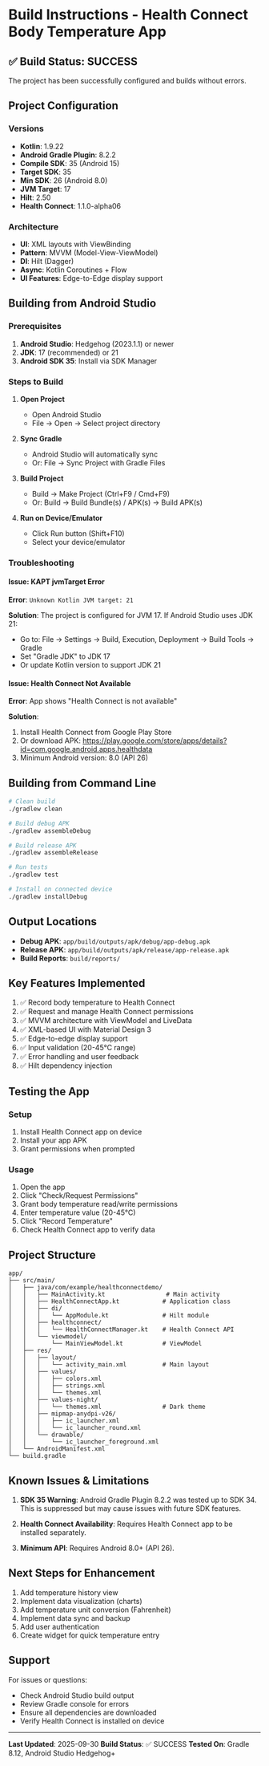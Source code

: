 # Build Instructions - Health Connect Body Temperature App

## ✅ Build Status: SUCCESS

The project has been successfully configured and builds without errors.

## Project Configuration

### Versions
- **Kotlin**: 1.9.22
- **Android Gradle Plugin**: 8.2.2
- **Compile SDK**: 35 (Android 15)
- **Target SDK**: 35
- **Min SDK**: 26 (Android 8.0)
- **JVM Target**: 17
- **Hilt**: 2.50
- **Health Connect**: 1.1.0-alpha06

### Architecture
- **UI**: XML layouts with ViewBinding
- **Pattern**: MVVM (Model-View-ViewModel)
- **DI**: Hilt (Dagger)
- **Async**: Kotlin Coroutines + Flow
- **UI Features**: Edge-to-Edge display support

## Building from Android Studio

### Prerequisites
1. **Android Studio**: Hedgehog (2023.1.1) or newer
2. **JDK**: 17 (recommended) or 21
3. **Android SDK 35**: Install via SDK Manager

### Steps to Build

1. **Open Project**
   - Open Android Studio
   - File → Open → Select project directory

2. **Sync Gradle**
   - Android Studio will automatically sync
   - Or: File → Sync Project with Gradle Files

3. **Build Project**
   - Build → Make Project (Ctrl+F9 / Cmd+F9)
   - Or: Build → Build Bundle(s) / APK(s) → Build APK(s)

4. **Run on Device/Emulator**
   - Click Run button (Shift+F10)
   - Select your device/emulator

### Troubleshooting

#### Issue: KAPT jvmTarget Error
**Error**: `Unknown Kotlin JVM target: 21`

**Solution**: The project is configured for JVM 17. If Android Studio uses JDK 21:
- Go to: File → Settings → Build, Execution, Deployment → Build Tools → Gradle
- Set "Gradle JDK" to JDK 17
- Or update Kotlin version to support JDK 21

#### Issue: Health Connect Not Available
**Error**: App shows "Health Connect is not available"

**Solution**:
1. Install Health Connect from Google Play Store
2. Or download APK: https://play.google.com/store/apps/details?id=com.google.android.apps.healthdata
3. Minimum Android version: 8.0 (API 26)

## Building from Command Line

```bash
# Clean build
./gradlew clean

# Build debug APK
./gradlew assembleDebug

# Build release APK
./gradlew assembleRelease

# Run tests
./gradlew test

# Install on connected device
./gradlew installDebug
```

## Output Locations

- **Debug APK**: `app/build/outputs/apk/debug/app-debug.apk`
- **Release APK**: `app/build/outputs/apk/release/app-release.apk`
- **Build Reports**: `build/reports/`

## Key Features Implemented

1. ✅ Record body temperature to Health Connect
2. ✅ Request and manage Health Connect permissions
3. ✅ MVVM architecture with ViewModel and LiveData
4. ✅ XML-based UI with Material Design 3
5. ✅ Edge-to-edge display support
6. ✅ Input validation (20-45°C range)
7. ✅ Error handling and user feedback
8. ✅ Hilt dependency injection

## Testing the App

### Setup
1. Install Health Connect app on device
2. Install your app APK
3. Grant permissions when prompted

### Usage
1. Open the app
2. Click "Check/Request Permissions"
3. Grant body temperature read/write permissions
4. Enter temperature value (20-45°C)
5. Click "Record Temperature"
6. Check Health Connect app to verify data

## Project Structure

```
app/
├── src/main/
│   ├── java/com/example/healthconnectdemo/
│   │   ├── MainActivity.kt                 # Main activity
│   │   ├── HealthConnectApp.kt            # Application class
│   │   ├── di/
│   │   │   └── AppModule.kt               # Hilt module
│   │   ├── healthconnect/
│   │   │   └── HealthConnectManager.kt    # Health Connect API
│   │   └── viewmodel/
│   │       └── MainViewModel.kt           # ViewModel
│   ├── res/
│   │   ├── layout/
│   │   │   └── activity_main.xml          # Main layout
│   │   ├── values/
│   │   │   ├── colors.xml
│   │   │   ├── strings.xml
│   │   │   └── themes.xml
│   │   ├── values-night/
│   │   │   └── themes.xml                 # Dark theme
│   │   ├── mipmap-anydpi-v26/
│   │   │   ├── ic_launcher.xml
│   │   │   └── ic_launcher_round.xml
│   │   └── drawable/
│   │       └── ic_launcher_foreground.xml
│   └── AndroidManifest.xml
└── build.gradle
```

## Known Issues & Limitations

1. **SDK 35 Warning**: Android Gradle Plugin 8.2.2 was tested up to SDK 34. This is suppressed but may cause issues with future SDK features.

2. **Health Connect Availability**: Requires Health Connect app to be installed separately.

3. **Minimum API**: Requires Android 8.0+ (API 26).

## Next Steps for Enhancement

1. Add temperature history view
2. Implement data visualization (charts)
3. Add temperature unit conversion (Fahrenheit)
4. Implement data sync and backup
5. Add user authentication
6. Create widget for quick temperature entry

## Support

For issues or questions:
- Check Android Studio build output
- Review Gradle console for errors
- Ensure all dependencies are downloaded
- Verify Health Connect is installed on device

---

**Last Updated**: 2025-09-30
**Build Status**: ✅ SUCCESS
**Tested On**: Gradle 8.12, Android Studio Hedgehog+
